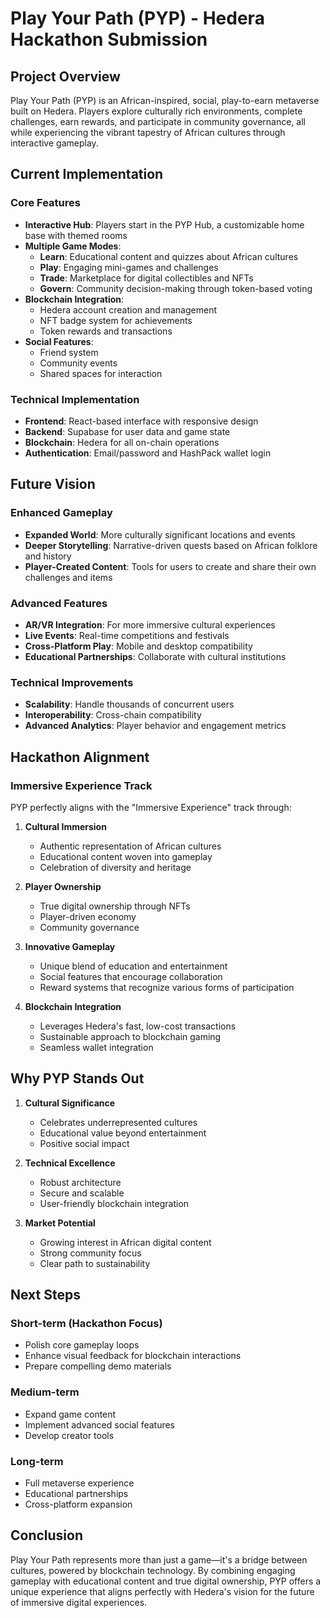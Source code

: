 # Play Your Path (PYP) - Hedera Hackathon Submission

## Project Overview
Play Your Path (PYP) is an African-inspired, social, play-to-earn metaverse built on Hedera. Players explore culturally rich environments, complete challenges, earn rewards, and participate in community governance, all while experiencing the vibrant tapestry of African cultures through interactive gameplay.

## Current Implementation

### Core Features
- **Interactive Hub**: Players start in the PYP Hub, a customizable home base with themed rooms
- **Multiple Game Modes**:
  - **Learn**: Educational content and quizzes about African cultures
  - **Play**: Engaging mini-games and challenges
  - **Trade**: Marketplace for digital collectibles and NFTs
  - **Govern**: Community decision-making through token-based voting
- **Blockchain Integration**:
  - Hedera account creation and management
  - NFT badge system for achievements
  - Token rewards and transactions
- **Social Features**:
  - Friend system
  - Community events
  - Shared spaces for interaction

### Technical Implementation
- **Frontend**: React-based interface with responsive design
- **Backend**: Supabase for user data and game state
- **Blockchain**: Hedera for all on-chain operations
- **Authentication**: Email/password and HashPack wallet login

## Future Vision

### Enhanced Gameplay
- **Expanded World**: More culturally significant locations and events
- **Deeper Storytelling**: Narrative-driven quests based on African folklore and history
- **Player-Created Content**: Tools for users to create and share their own challenges and items

### Advanced Features
- **AR/VR Integration**: For more immersive cultural experiences
- **Live Events**: Real-time competitions and festivals
- **Cross-Platform Play**: Mobile and desktop compatibility
- **Educational Partnerships**: Collaborate with cultural institutions

### Technical Improvements
- **Scalability**: Handle thousands of concurrent users
- **Interoperability**: Cross-chain compatibility
- **Advanced Analytics**: Player behavior and engagement metrics

## Hackathon Alignment

### Immersive Experience Track
PYP perfectly aligns with the "Immersive Experience" track through:

1. **Cultural Immersion**
   - Authentic representation of African cultures
   - Educational content woven into gameplay
   - Celebration of diversity and heritage

2. **Player Ownership**
   - True digital ownership through NFTs
   - Player-driven economy
   - Community governance

3. **Innovative Gameplay**
   - Unique blend of education and entertainment
   - Social features that encourage collaboration
   - Reward systems that recognize various forms of participation

4. **Blockchain Integration**
   - Leverages Hedera's fast, low-cost transactions
   - Sustainable approach to blockchain gaming
   - Seamless wallet integration

## Why PYP Stands Out

1. **Cultural Significance**
   - Celebrates underrepresented cultures
   - Educational value beyond entertainment
   - Positive social impact

2. **Technical Excellence**
   - Robust architecture
   - Secure and scalable
   - User-friendly blockchain integration

3. **Market Potential**
   - Growing interest in African digital content
   - Strong community focus
   - Clear path to sustainability

## Next Steps

### Short-term (Hackathon Focus)
- Polish core gameplay loops
- Enhance visual feedback for blockchain interactions
- Prepare compelling demo materials

### Medium-term
- Expand game content
- Implement advanced social features
- Develop creator tools

### Long-term
- Full metaverse experience
- Educational partnerships
- Cross-platform expansion

## Conclusion
Play Your Path represents more than just a game—it's a bridge between cultures, powered by blockchain technology. By combining engaging gameplay with educational content and true digital ownership, PYP offers a unique experience that aligns perfectly with Hedera's vision for the future of immersive digital experiences.
